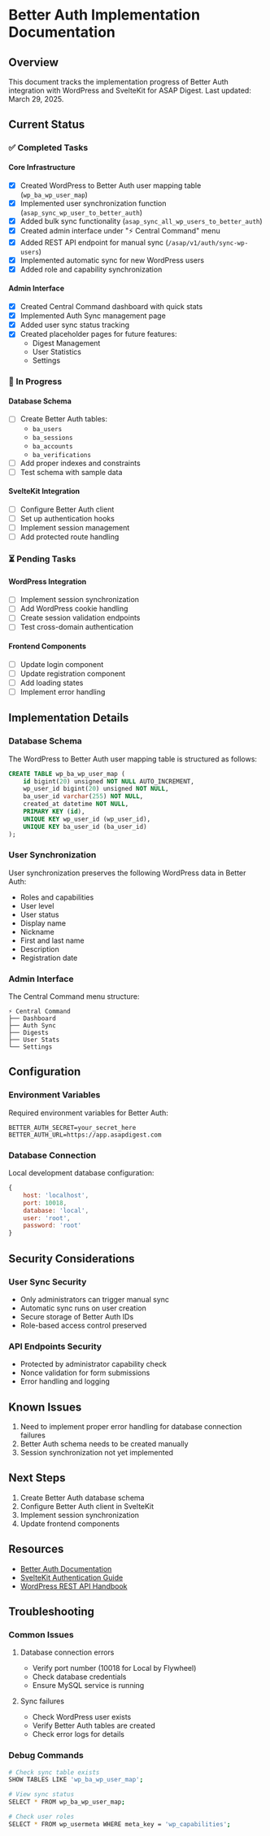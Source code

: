 # Better Auth Implementation Documentation

## Overview
This document tracks the implementation progress of Better Auth integration with WordPress and SvelteKit for ASAP Digest. Last updated: March 29, 2025.

## Current Status

### ✅ Completed Tasks

#### Core Infrastructure
- [x] Created WordPress to Better Auth user mapping table (`wp_ba_wp_user_map`)
- [x] Implemented user synchronization function (`asap_sync_wp_user_to_better_auth`)
- [x] Added bulk sync functionality (`asap_sync_all_wp_users_to_better_auth`)
- [x] Created admin interface under "⚡️ Central Command" menu
- [x] Added REST API endpoint for manual sync (`/asap/v1/auth/sync-wp-users`)
- [x] Implemented automatic sync for new WordPress users
- [x] Added role and capability synchronization

#### Admin Interface
- [x] Created Central Command dashboard with quick stats
- [x] Implemented Auth Sync management page
- [x] Added user sync status tracking
- [x] Created placeholder pages for future features:
  - Digest Management
  - User Statistics
  - Settings

### 🔄 In Progress

#### Database Schema
- [ ] Create Better Auth tables:
  - `ba_users`
  - `ba_sessions`
  - `ba_accounts`
  - `ba_verifications`
- [ ] Add proper indexes and constraints
- [ ] Test schema with sample data

#### SvelteKit Integration
- [ ] Configure Better Auth client
- [ ] Set up authentication hooks
- [ ] Implement session management
- [ ] Add protected route handling

### ⏳ Pending Tasks

#### WordPress Integration
- [ ] Implement session synchronization
- [ ] Add WordPress cookie handling
- [ ] Create session validation endpoints
- [ ] Test cross-domain authentication

#### Frontend Components
- [ ] Update login component
- [ ] Update registration component
- [ ] Add loading states
- [ ] Implement error handling

## Implementation Details

### Database Schema
The WordPress to Better Auth user mapping table is structured as follows:

```sql
CREATE TABLE wp_ba_wp_user_map (
    id bigint(20) unsigned NOT NULL AUTO_INCREMENT,
    wp_user_id bigint(20) unsigned NOT NULL,
    ba_user_id varchar(255) NOT NULL,
    created_at datetime NOT NULL,
    PRIMARY KEY (id),
    UNIQUE KEY wp_user_id (wp_user_id),
    UNIQUE KEY ba_user_id (ba_user_id)
);
```

### User Synchronization
User synchronization preserves the following WordPress data in Better Auth:
- Roles and capabilities
- User level
- User status
- Display name
- Nickname
- First and last name
- Description
- Registration date

### Admin Interface
The Central Command menu structure:
```
⚡️ Central Command
├── Dashboard
├── Auth Sync
├── Digests
├── User Stats
└── Settings
```

## Configuration

### Environment Variables
Required environment variables for Better Auth:
```env
BETTER_AUTH_SECRET=your_secret_here
BETTER_AUTH_URL=https://app.asapdigest.com
```

### Database Connection
Local development database configuration:
```javascript
{
    host: 'localhost',
    port: 10018,
    database: 'local',
    user: 'root',
    password: 'root'
}
```

## Security Considerations

### User Sync Security
- Only administrators can trigger manual sync
- Automatic sync runs on user creation
- Secure storage of Better Auth IDs
- Role-based access control preserved

### API Endpoints Security
- Protected by administrator capability check
- Nonce validation for form submissions
- Error handling and logging

## Known Issues
1. Need to implement proper error handling for database connection failures
2. Better Auth schema needs to be created manually
3. Session synchronization not yet implemented

## Next Steps
1. Create Better Auth database schema
2. Configure Better Auth client in SvelteKit
3. Implement session synchronization
4. Update frontend components

## Resources
- [Better Auth Documentation](https://better-auth.dev)
- [SvelteKit Authentication Guide](https://kit.svelte.dev/docs/authentication)
- [WordPress REST API Handbook](https://developer.wordpress.org/rest-api/)

## Troubleshooting

### Common Issues
1. Database connection errors
   - Verify port number (10018 for Local by Flywheel)
   - Check database credentials
   - Ensure MySQL service is running

2. Sync failures
   - Check WordPress user exists
   - Verify Better Auth tables are created
   - Check error logs for details

### Debug Commands
```bash
# Check sync table exists
SHOW TABLES LIKE 'wp_ba_wp_user_map';

# View sync status
SELECT * FROM wp_ba_wp_user_map;

# Check user roles
SELECT * FROM wp_usermeta WHERE meta_key = 'wp_capabilities';
``` 